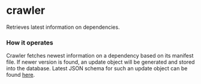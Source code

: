 crawler
=======

Retrieves latest information on dependencies.

### How it operates ###

Crawler fetches newest information on a dependency based on its manifest file. If newer version is found, an update object will be generated and stored into the database. Latest JSON schema for such an update object can be found [here](https://github.com/DependencyWatcher/manifests/blob/master/update.json).

